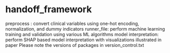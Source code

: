 # handoff_framework
preprocess : convert clinical variables using one-hot encoding, normalization, and dummy indicators
runner_file: perform machine learning training and validation using various ML algorithms
model interpretation: perform SHAP based model interpretation with visualizations illustrated in paper
Please note the versions of packages in version_control.txt
